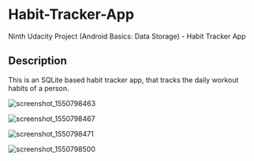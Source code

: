 # Habit-Tracker-App
Ninth Udacity Project (Android Basics: Data Storage) - Habit Tracker App

## Description
This is an SQLite based habit tracker app, that tracks the daily workout habits of a person.


![screenshot_1550798463](https://user-images.githubusercontent.com/36802522/53213390-9982e080-35fd-11e9-8492-7f0ca709f82c.png)

![screenshot_1550798467](https://user-images.githubusercontent.com/36802522/53213433-c0d9ad80-35fd-11e9-9fd3-7ef107196d6a.png)

![screenshot_1550798471](https://user-images.githubusercontent.com/36802522/53213481-f9798700-35fd-11e9-8da5-77ec3fd5871b.png)

![screenshot_1550798500](https://user-images.githubusercontent.com/36802522/53213533-2cbc1600-35fe-11e9-84a3-88a4e73545e4.png)
